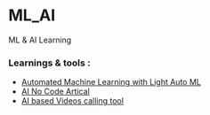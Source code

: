 # ML_AI
ML &amp; AI Learning

### Learnings & tools :
- [Automated Machine Learning with Light Auto ML](https://www.youtube.com/watch?v=4pbO673B9Oo)
- [AI No Code Artical](https://analyticsindiamag.com/how-this-iitian-built-a-no-code-automated-video-communication-platform/)
- [AI based Videos calling tool](https://superpro.ai/)
